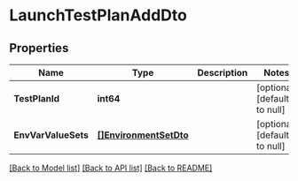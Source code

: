 # LaunchTestPlanAddDto

## Properties
Name | Type | Description | Notes
------------ | ------------- | ------------- | -------------
**TestPlanId** | **int64** |  | [optional] [default to null]
**EnvVarValueSets** | [**[]EnvironmentSetDto**](EnvironmentSetDto.md) |  | [optional] [default to null]

[[Back to Model list]](../README.md#documentation-for-models) [[Back to API list]](../README.md#documentation-for-api-endpoints) [[Back to README]](../README.md)

